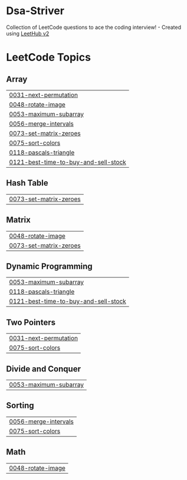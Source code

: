 # Dsa-Striver
Collection of LeetCode questions to ace the coding interview! - Created using [LeetHub v2](https://github.com/arunbhardwaj/LeetHub-2.0)

<!---LeetCode Topics Start-->
# LeetCode Topics
## Array
|  |
| ------- |
| [0031-next-permutation](https://github.com/hrishikeshsankhla/Dsa-Striver/tree/master/0031-next-permutation) |
| [0048-rotate-image](https://github.com/hrishikeshsankhla/Dsa-Striver/tree/master/0048-rotate-image) |
| [0053-maximum-subarray](https://github.com/hrishikeshsankhla/Dsa-Striver/tree/master/0053-maximum-subarray) |
| [0056-merge-intervals](https://github.com/hrishikeshsankhla/Dsa-Striver/tree/master/0056-merge-intervals) |
| [0073-set-matrix-zeroes](https://github.com/hrishikeshsankhla/Dsa-Striver/tree/master/0073-set-matrix-zeroes) |
| [0075-sort-colors](https://github.com/hrishikeshsankhla/Dsa-Striver/tree/master/0075-sort-colors) |
| [0118-pascals-triangle](https://github.com/hrishikeshsankhla/Dsa-Striver/tree/master/0118-pascals-triangle) |
| [0121-best-time-to-buy-and-sell-stock](https://github.com/hrishikeshsankhla/Dsa-Striver/tree/master/0121-best-time-to-buy-and-sell-stock) |
## Hash Table
|  |
| ------- |
| [0073-set-matrix-zeroes](https://github.com/hrishikeshsankhla/Dsa-Striver/tree/master/0073-set-matrix-zeroes) |
## Matrix
|  |
| ------- |
| [0048-rotate-image](https://github.com/hrishikeshsankhla/Dsa-Striver/tree/master/0048-rotate-image) |
| [0073-set-matrix-zeroes](https://github.com/hrishikeshsankhla/Dsa-Striver/tree/master/0073-set-matrix-zeroes) |
## Dynamic Programming
|  |
| ------- |
| [0053-maximum-subarray](https://github.com/hrishikeshsankhla/Dsa-Striver/tree/master/0053-maximum-subarray) |
| [0118-pascals-triangle](https://github.com/hrishikeshsankhla/Dsa-Striver/tree/master/0118-pascals-triangle) |
| [0121-best-time-to-buy-and-sell-stock](https://github.com/hrishikeshsankhla/Dsa-Striver/tree/master/0121-best-time-to-buy-and-sell-stock) |
## Two Pointers
|  |
| ------- |
| [0031-next-permutation](https://github.com/hrishikeshsankhla/Dsa-Striver/tree/master/0031-next-permutation) |
| [0075-sort-colors](https://github.com/hrishikeshsankhla/Dsa-Striver/tree/master/0075-sort-colors) |
## Divide and Conquer
|  |
| ------- |
| [0053-maximum-subarray](https://github.com/hrishikeshsankhla/Dsa-Striver/tree/master/0053-maximum-subarray) |
## Sorting
|  |
| ------- |
| [0056-merge-intervals](https://github.com/hrishikeshsankhla/Dsa-Striver/tree/master/0056-merge-intervals) |
| [0075-sort-colors](https://github.com/hrishikeshsankhla/Dsa-Striver/tree/master/0075-sort-colors) |
## Math
|  |
| ------- |
| [0048-rotate-image](https://github.com/hrishikeshsankhla/Dsa-Striver/tree/master/0048-rotate-image) |
<!---LeetCode Topics End-->